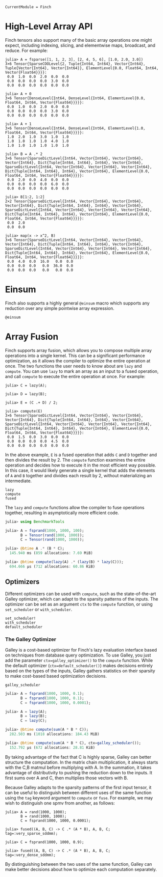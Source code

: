 ```@meta
CurrentModule = Finch
```

# High-Level Array API

Finch tensors also support many of the basic array operations one might expect,
including indexing, slicing, and elementwise maps, broadcast, and reduce.
For example:

```jldoctest example1; setup = :(using Finch)
julia> A = fsparse([1, 1, 2, 3], [2, 4, 5, 6], [1.0, 2.0, 3.0])
3×6 Tensor{SparseCOOLevel{2, Tuple{Int64, Int64}, Vector{Int64}, Tuple{Vector{Int64}, Vector{Int64}}, ElementLevel{0.0, Float64, Int64, Vector{Float64}}}}:
 0.0  1.0  0.0  2.0  0.0  0.0
 0.0  0.0  0.0  0.0  3.0  0.0
 0.0  0.0  0.0  0.0  0.0  0.0

julia> A + 0
3×6 Tensor{DenseLevel{Int64, DenseLevel{Int64, ElementLevel{0.0, Float64, Int64, Vector{Float64}}}}}:
 0.0  1.0  0.0  2.0  0.0  0.0
 0.0  0.0  0.0  0.0  3.0  0.0
 0.0  0.0  0.0  0.0  0.0  0.0

julia> A + 1
3×6 Tensor{DenseLevel{Int64, DenseLevel{Int64, ElementLevel{1.0, Float64, Int64, Vector{Float64}}}}}:
 1.0  2.0  1.0  3.0  1.0  1.0
 1.0  1.0  1.0  1.0  4.0  1.0
 1.0  1.0  1.0  1.0  1.0  1.0

julia> B = A .* 2
3×6 Tensor{SparseDictLevel{Int64, Vector{Int64}, Vector{Int64}, Vector{Int64}, Dict{Tuple{Int64, Int64}, Int64}, Vector{Int64}, SparseDictLevel{Int64, Vector{Int64}, Vector{Int64}, Vector{Int64}, Dict{Tuple{Int64, Int64}, Int64}, Vector{Int64}, ElementLevel{0.0, Float64, Int64, Vector{Float64}}}}}:
 0.0  2.0  0.0  4.0  0.0  0.0
 0.0  0.0  0.0  0.0  6.0  0.0
 0.0  0.0  0.0  0.0  0.0  0.0

julia> B[1:2, 1:2]
2×2 Tensor{SparseDictLevel{Int64, Vector{Int64}, Vector{Int64}, Vector{Int64}, Dict{Tuple{Int64, Int64}, Int64}, Vector{Int64}, SparseDictLevel{Int64, Vector{Int64}, Vector{Int64}, Vector{Int64}, Dict{Tuple{Int64, Int64}, Int64}, Vector{Int64}, ElementLevel{0.0, Float64, Int64, Vector{Float64}}}}}:
 0.0  2.0
 0.0  0.0

julia> map(x -> x^2, B)
3×6 Tensor{SparseDictLevel{Int64, Vector{Int64}, Vector{Int64}, Vector{Int64}, Dict{Tuple{Int64, Int64}, Int64}, Vector{Int64}, SparseDictLevel{Int64, Vector{Int64}, Vector{Int64}, Vector{Int64}, Dict{Tuple{Int64, Int64}, Int64}, Vector{Int64}, ElementLevel{0.0, Float64, Int64, Vector{Float64}}}}}:
 0.0  4.0  0.0  16.0   0.0  0.0
 0.0  0.0  0.0   0.0  36.0  0.0
 0.0  0.0  0.0   0.0   0.0  0.0
```

# Einsum

Finch also supports a highly general `@einsum` macro which supports any reduction over any simple pointwise array expression.

```@docs
@einsum
```

# Array Fusion

Finch supports array fusion, which allows you to compose multiple array operations
into a single kernel. This can be a significant performance optimization, as it
allows the compiler to optimize the entire operation at once. The two functions
the user needs to know about are `lazy` and `compute`. You can use `lazy` to
mark an array as an input to a fused operation, and call `compute` to execute
the entire operation at once. For example:

```jldoctest example1
julia> C = lazy(A);

julia> D = lazy(B);

julia> E = (C .+ D) / 2;

julia> compute(E)
3×6 Tensor{SparseDictLevel{Int64, Vector{Int64}, Vector{Int64}, Vector{Int64}, Dict{Tuple{Int64, Int64}, Int64}, Vector{Int64}, SparseDictLevel{Int64, Vector{Int64}, Vector{Int64}, Vector{Int64}, Dict{Tuple{Int64, Int64}, Int64}, Vector{Int64}, ElementLevel{0.0, Float64, Int64, Vector{Float64}}}}}:
 0.0  1.5  0.0  3.0  0.0  0.0
 0.0  0.0  0.0  0.0  4.5  0.0
 0.0  0.0  0.0  0.0  0.0  0.0
```

In the above example, `E` is a fused operation that adds `C` and `D` together
and then divides the result by 2. The `compute` function examines the entire
operation and decides how to execute it in the most efficient way possible.
In this case, it would likely generate a single kernel that adds the elements of `A` and `B`
together and divides each result by 2, without materializing an intermediate.

```@docs
lazy
compute
fused
```

The `lazy` and `compute` functions allow the compiler to fuse operations together, resulting in asymptotically more efficient code.

```julia
julia> using BenchmarkTools

julia> A = fsprand(1000, 1000, 100);
       B = Tensor(rand(1000, 1000));
       C = Tensor(rand(1000, 1000));

julia> @btime A .* (B * C);
  145.940 ms (859 allocations: 7.69 MiB)

julia> @btime compute(lazy(A) .* (lazy(B) * lazy(C)));
  694.666 μs (712 allocations: 60.86 KiB)
```

## Optimizers

Different optimizers can be used with `compute`, such as the state-of-the-art
Galley optimizer, which can adapt to the sparsity patterns of the inputs. The
optimizer can be set as an argument `ctx` to the `compute` function, or using
`set_scheduler` or `with_scheduler`.

```@docs
set_scheduler!
with_scheduler
default_scheduler
```

### The Galley Optimizer

Galley is a cost-based optimizer for Finch's lazy evaluation interface based on techniques from database
query optimization. To use Galley, you just add the parameter `ctx=galley_optimizer()` to the `compute`
function. While the default optimizer (`ctx=default_scheduler()`) makes decisions entirely based on
the types of the inputs, Galley gathers statistics on their sparsity to make cost-based based optimization
decisions.

```@docs
galley_scheduler
```

```julia
julia> A = fsprand(1000, 1000, 0.1);
       B = fsprand(1000, 1000, 0.1);
       C = fsprand(1000, 1000, 0.0001);

julia> A = lazy(A);
       B = lazy(B);
       C = lazy(C);

julia> @btime compute(sum(A * B * C));
  282.503 ms (1018 allocations: 184.43 MiB)

julia> @btime compute(sum(A * B * C), ctx=galley_scheduler());
  152.792 μs (672 allocations: 28.81 KiB)
```

By taking advantage of the fact that C is highly sparse, Galley can better structure the computation. In the matrix chain multiplication,
it always starts with the C,B matmul before multiplying with A. In the summation, it takes advantage of distributivity to pushing the reduction
down to the inputs. It first sums over A and C, then multiplies those vectors with B.

Because Galley adapts to the sparsity patterns of the first input tensor, it can
be useful to distinguish between different uses of the same function using the
`tag` keyword argument to `compute` or `fuse`.  For example, we may wish to
distinguish one spmv from another, as follows:

```jldoctest example2; setup=:(using Finch)
julia> A = rand(1000, 1000);
       B = rand(1000, 1000);
       C = fsprand(1000, 1000, 0.0001);

julia> fused((A, B, C) -> C .* (A * B), A, B, C; tag=:very_sparse_sddmm);

julia> C = fsprand(1000, 1000, 0.9);

julia> fused((A, B, C) -> C .* (A * B), A, B, C; tag=:very_dense_sddmm);

```

By distinguishing between the two uses of the same function, Galley can make
better decisions about how to optimize each computation separately.
